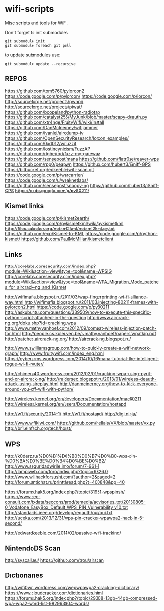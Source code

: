 wifi-scripts
============

Misc scripts and tools for WiFi.

Don't forget to init submodules
```
git submodule init
git submodule foreach git pull
```

to update submodules use:
```
git submodule update --recursive
```

## REPOS
https://github.com/tom5760/pylorcon2
https://code.google.com/p/pylorcon/
https://code.google.com/p/lorcon/
http://sourceforge.net/projects/pwnpi/
http://sourceforge.net/projects/piwat/
https://github.com/bcopeland/python-radiotap
https://github.com/catalyst256/MyJunk/blob/master/scapy-deauth.py
https://github.com/xtr4nge/FruityWifi/wiki/Install
https://github.com/DanMcInerney/wifijammer
https://github.com/ivanlei/airodump-iv
https://github.com/OpenSecurityResearch/lorcon_examples/
https://github.com/0xd012/wifuzzit
https://github.com/lostincynicism/FuzzAP
https://github.com/righettod/fuzz-my-gateway
https://github.com/sensepost/mana
https://github.com/flatr0ze/reaver-wps
https://github.com/rpp0/peapwn
https://github.com/hubert3/iSniff-GPS
https://bitbucket.org/edkeeble/wifi-scan.git
https://code.google.com/p/warcarrier/
https://code.google.com/u/weaknetlabs/
https://github.com/sensepost/snoopy-ng
https://github.com/hubert3/iSniff-GPS
https://code.google.com/p/py80211/

## Kismet links

https://code.google.com/p/kismet2earth/
https://code.google.com/p/pykismetkml/wiki/pykismetkml
http://files.salecker.org/netxml2kml/netxml2kml.py.txt
https://github.com/exp/Kismet-to-KML
https://code.google.com/p/python-kismet/
https://github.com/PaulMcMillan/kismetclient


## Links

http://corelabs.coresecurity.com/index.php?module=Wiki&action=view&type=tool&name=WPSIG
http://corelabs.coresecurity.com/index.php?module=Wiki&action=view&type=tool&name=WPA_Migration_Mode_patches_for_aircrack-ng_and_Kismet

http://wifimafia.blogspot.ru/2011/03/wap-fingerprinting-wi-fi-alliance-way.html
http://wifimafia.blogspot.ru/2011/03/injecting-80211-frames-with-pylorcon2.html
https://code.google.com/p/py80211
http://askubuntu.com/questions/339509/how-to-execute-this-specific-python-script-attached-in-the-question
http://www.aircrack-ng.org/doku.php?id=cracking_wpa
http://www.mathyvanhoef.com/2012/09/compat-wireless-injection-patch-for.html
http://people.cs.kuleuven.be/~mathy.vanhoef/papers/wpatkip.pdf
http://patches.aircrack-ng.org/
http://aircrack-ng.blogspot.ru/



http://www.swilliamsgroup.com/how-to-quickly-create-a-wifi-network-graph/
http://www.fruitywifi.com/index_eng.html
https://cyberarms.wordpress.com/2014/10/16/mana-tutorial-the-intelligent-rogue-wi-fi-router/

http://chimera40.wordpress.com/2012/02/01/cracking-wpa-using-pyrit-and-or-aircrack-ng/
http://raidersec.blogspot.ru/2013/01/wireless-deauth-attack-using-aireplay.html
http://danmcinerney.org/how-to-kick-everyone-around-you-off-wifi-with-python/

http://wireless.kernel.org/en/developers/Documentation/mac80211
http://wireless.kernel.org/en/users/Documentation/hostapd

http://w1.fi/security/2014-1/
http://w1.fi/hostapd/
http://digi.ninja/

http://www.wifikiwi.com/
https://github.com/hellais/VX/blob/master/vx.py
http://br1.einfach.org/tech/horst/

## WPS
http://k0derz.ru/%D0%B1%D0%B0%D0%B7%D0%B0-wps-pin-%D0%BA%D0%BE%D0%B4%D0%BE%D0%B2/
http://www.seguridadwirile.info/forum/7-961-1
http://lampiweb.com/foro/index.php?topic=9826.0
http://www.willhackforsushi.com/?author=2&paged=2
http://forum.antichat.ru/printthread.php?t=400848&pp=40

https://forums.hak5.org/index.php?/topic/31951-wpspinsh/
https://www.sec-consult.com/fxdata/seccons/prod/temedia/advisories_txt/20130805-0_Vodafone_EasyBox_Default_WPS_PIN_Vulnerability_v10.txt
http://standards.ieee.org/develop/regauth/oui/oui.txt
http://uceka.com/2013/12/31/wps-pin-cracker-wpawpa2-hack-in-5-second/

http://edwardkeeble.com/2014/02/passive-wifi-tracking/


## NintendoDS Scan
http://syscall.eu/
https://github.com/trou/airscan

## Dictionaries

http://wifi0wn.wordpress.com/wepwpawpa2-cracking-dictionary/
https://www.cloudcracker.com/dictionaries.html
https://forums.hak5.org/index.php?/topic/29308-13gb-44gb-compressed-wpa-wpa2-word-list-982963904-words/
